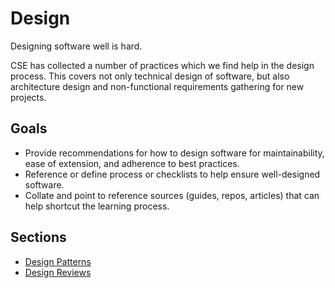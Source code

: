 # Design

Designing software well is hard.

CSE has collected a number of practices which we find help in the design process.
This covers not only technical design of software, but also architecture design and non-functional requirements gathering for new projects.

## Goals

* Provide recommendations for how to design software for maintainability, ease of extension, and adherence to best practices.
* Reference or define process or checklists to help ensure well-designed software.
* Collate and point to reference sources (guides, repos, articles) that can help shortcut the learning process.

## Sections

* [Design Patterns](design-patterns/README.md)
* [Design Reviews](design-reviews/README.md)
